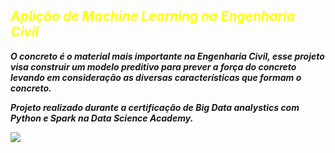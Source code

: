 ## <strong><em><snap style=color:yellow> Aplição de Machine Learning na Engenharia Civil

O concreto é o material mais importante na Engenharia Civil, esse projeto visa construir um modelo preditivo para prever a força do concreto levando em consideração as diversas características que formam o concreto.

Projeto realizado durante a certificação de Big Data analystics com Python e Spark na Data Science Academy.

<img src="https://storage.googleapis.com/novo-blog-wordpress/2023/07/853ab090-capa-blog_projeto-orientacao-profissional_engenharia-civil.jpg">
